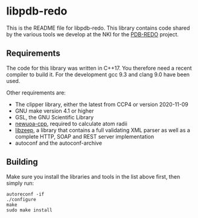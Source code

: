 libpdb-redo
===========

This is the README file for libpdb-redo. This library contains code
shared by the various tools we develop at the NKI for the
[PDB-REDO](https://pdb-redo.eu/) project.

Requirements
------------

The code for this library was written in C++17. You therefore need a
recent compiler to build it. For the development gcc 9.3 and clang 9.0
have been used.

Other requirements are:

- The clipper library, either the latest from CCP4 or version 2020-11-09
- GNU make version 4.1 or higher
- GSL, the GNU Scientific Library
- [newuoa-cpp](https://github.com/elsid/newuoa-cpp), required to
  calculate atom radii
- [libzeep](https://github.com/mhekkel/libzeep), a library that
  contains a full validating XML parser as well as a complete HTTP,
  SOAP and REST server implementation
- autoconf and the autoconf-archive

Building
--------

Make sure you install the libraries and tools in the list above first,
then simply run:

```
autoreconf -if
./configure
make
sudo make install
```
